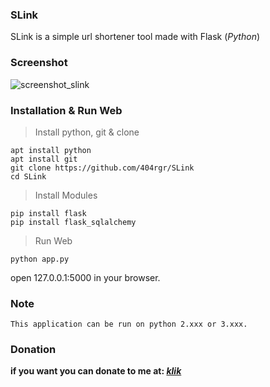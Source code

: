 ### SLink
SLink is a simple url shortener tool made with Flask (_Python_)

### Screenshot
![screenshot_slink](https://user-images.githubusercontent.com/43511729/114366639-a0f10500-9b49-11eb-8249-a883c72890d0.png)

### Installation & Run Web
> Install python, git & clone
```
apt install python
apt install git
git clone https://github.com/404rgr/SLink
cd SLink
```
> Install Modules
```
pip install flask
pip install flask_sqlalchemy
```
> Run Web
```
python app.py
```
open 127.0.0.1:5000 in your browser.

### Note
`This application can be run on python 2.xxx or 3.xxx.`

### Donation
**if you want you can donate to me at: _[klik](https://saweria.co/pausi)_**

